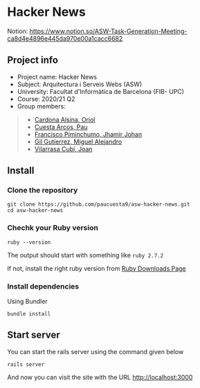 # Hacker News

Notion: https://www.notion.so/ASW-Task-Generation-Meeting-ca8d4e4896e445da970e00a1cacc6682


## Project info
- Project name: Hacker News
- Subject: Arquitectura i Serveis Webs (ASW)
- University: Facultat d'Informàtica de Barcelona (FIB- UPC)
- Course: 2020/21 Q2
- Group members:

> - [Cardona Alsina, Oriol](mailto:oriol.cardona@estudiantat.upc.edu)
> - [Cuesta Arcos, Pau](mailto:pau.cuesta.arcos@estudianta.upc.edu)
> - [Francisco Piminchumo, Jhamir Johan](mailto:jhamir.johan.francisco@estudiantat.upc.edu)
> - [Gil Gutierrez, Miguel Alejandro](mailto:miguel.alejandro.gil@estudiantat.upc.edu)
> - [Vilarrasa Cubí, Joan](mailto:joan.vilarrasa@estudiantat.upc.edu)

## Install
### Clone the repository
```shell
git clone https://github.com/paucuesta9/asw-hacker-news.git
cd asw-hacker-news
```

### Chechk your Ruby version
```shell
ruby --version
```

The output should start with something like `ruby 2.7.2`

If not, install the right ruby version from [Ruby Downloads Page](https://www.ruby-lang.org/en/downloads/)

### Install dependencies
Using Bundler
```shell
bundle install
```

## Start server
You can start the rails server using the command given below
```shell
rails server
```
And now you can visit the site with the URL [http://localhost:3000](http://localhost:3000)
